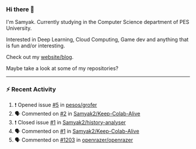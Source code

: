### Hi there 👋

I'm Samyak. Currently studying in the Computer Science department of PES University.

Interested in Deep Learning, Cloud Computing, Game dev and anything that is fun and/or interesting.

Check out my [website/blog](https://samyak2.github.io/).

Maybe take a look at some of my repositories?

---

### :zap: Recent Activity

<!--START_SECTION:activity-->
1. ❗️ Opened issue [#5](https://github.com//pesos/grofer/issues/5) in [pesos/grofer](https://github.com//pesos/grofer)
2. 🗣 Commented on [#2](https://github.com//Samyak2/Keep-Colab-Alive/issues/2) in [Samyak2/Keep-Colab-Alive](https://github.com//Samyak2/Keep-Colab-Alive)
3. ❗️ Closed issue [#1](https://github.com//Samyak2/history-analyser/issues/1) in [Samyak2/history-analyser](https://github.com//Samyak2/history-analyser)
4. 🗣 Commented on [#1](https://github.com//Samyak2/Keep-Colab-Alive/issues/1) in [Samyak2/Keep-Colab-Alive](https://github.com//Samyak2/Keep-Colab-Alive)
5. 🗣 Commented on [#1203](https://github.com//openrazer/openrazer/issues/1203) in [openrazer/openrazer](https://github.com//openrazer/openrazer)
<!--END_SECTION:activity-->
